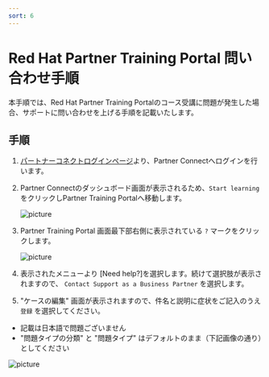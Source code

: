 ```yaml
---
sort: 6
---
```


# Red Hat Partner Training Portal 問い合わせ手順

本手順では、Red Hat Partner Training Portalのコース受講に問題が発生した場合、サポートに問い合わせを上げる手順を記載いたします。

## 手順

1. [パートナーコネクトログインページ](https://sso.redhat.com/auth/realms/redhat-external/protocol/saml/clients/redhat?RelayState=%2FDashboard_page)より、Partner Connectへログインを行います。

2. Partner Connectのダッシュボード画面が表示されるため、`Start learning` をクリックしPartner Training Portalへ移動します。

   ![picture](https://github.com/RH-OPEN/rh-open.github.io/blob/main/offering/images/ptp/001.png?raw=true)

3. Partner Training Portal 画面最下部右側に表示されている `?` マークをクリックします。

   ![picture](https://github.com/RH-OPEN/rh-open.github.io/blob/main/offering/images/ptp/case_002.png?raw=true)

4. 表示されたメニューより [Need help?]を選択します。続けて選択肢が表示されますので、 `Contact Support as a Business Partner` を選択します。

5.  "ケースの編集" 画面が表示されますので、件名と説明に症状をご記入のうえ `登録` を選択してください。
   - 記載は日本語で問題ございません
   - "問題タイプの分類" と "問題タイプ" はデフォルトのまま（下記画像の通り）としてください

   ![picture](https://github.com/RH-OPEN/rh-open.github.io/blob/main/offering/images/ptp/case_003.png?raw=true)